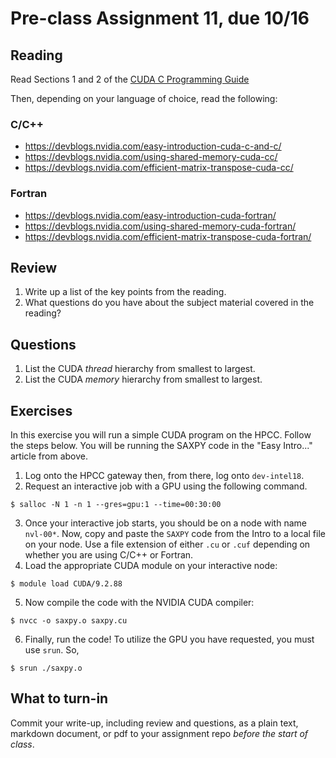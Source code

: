 # Pre-class Assignment 11, due 10/16

## Reading

Read Sections 1 and 2 of the [CUDA C Programming Guide](https://docs.nvidia.com/cuda/cuda-c-programming-guide/index.html)

Then, depending on your language of choice, read the following:

### C/C++

- <https://devblogs.nvidia.com/easy-introduction-cuda-c-and-c/>
- <https://devblogs.nvidia.com/using-shared-memory-cuda-cc/>
- <https://devblogs.nvidia.com/efficient-matrix-transpose-cuda-cc/>

### Fortran

- <https://devblogs.nvidia.com/easy-introduction-cuda-fortran/>
- <https://devblogs.nvidia.com/using-shared-memory-cuda-fortran/>
- <https://devblogs.nvidia.com/efficient-matrix-transpose-cuda-fortran/>

## Review

1. Write up a list of the key points from the reading.
2. What questions do you have about the subject material covered in the reading?

## Questions

1. List the CUDA _thread_ hierarchy from smallest to largest.
2. List the CUDA _memory_ hierarchy from smallest to largest.

## Exercises

In this exercise you will run a simple CUDA program on the HPCC. Follow the steps below. You will be running the SAXPY code in the "Easy Intro..." article from above.

1. Log onto the HPCC gateway then, from there, log onto `dev-intel18`.
2. Request an interactive job with a GPU using the following command.

`$ salloc -N 1 -n 1 --gres=gpu:1 --time=00:30:00`

3. Once your interactive job starts, you should be on a node with name `nvl-00*`. Now, copy and paste the `SAXPY` code from the Intro to a local file on your node. Use a file extension of either `.cu` or `.cuf` depending on whether you are using C/C++ or Fortran.
4. Load the appropriate CUDA module on your interactive node:

`$ module load CUDA/9.2.88`

5. Now compile the code with the NVIDIA CUDA compiler:

`$ nvcc -o saxpy.o saxpy.cu`

6. Finally, run the code! To utilize the GPU you have requested, you must use `srun`. So,

`$ srun ./saxpy.o`



## What to turn-in

Commit your write-up, including review and questions, as a plain text, markdown document, or pdf to your assignment repo _before the start of class_.
